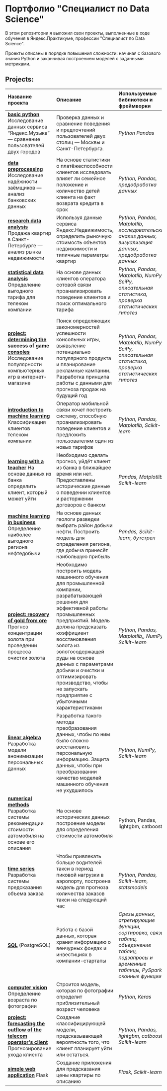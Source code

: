 # Портфолио "Специалист по Data Science"

В этом репозитории я выложил свои проекты, выполненные в ходе обучения в Яндекс.Практикуме, профессии "Специалист по Data Science".

Проекты описаны в порядке повышения сложности: начиная с базового знания Python и заканчивая построением моделей с заданными метриками. 


## Projects:


| Название проекта | Описание | Используемые библиотеки и фреймворки| 
| :---------------------- | :---------------------- | :---------------------- |
| [**basic python**](https://github.com/andemidov/projects_ds/tree/main/basic%20python) Исследование данных сервиса “Яндекс.Музыка” — сравнение пользователей двух городов| Проверка данных и сравнение поведения и предпочтений пользователей двух столиц — Москвы и Санкт-Петербурга.| *Python* *Pandas* |
| [**data preprocessing**](https://github.com/andemidov/projects_ds/tree/main/data%20preprocessing) Исследование надёжности заёмщиков — анализ банковских данных | На основе статистики о платёжеспособности клиентов исследовать влияет ли семейное положение и количество детей клиента на факт возврата кредита в срок | *Python, Pandas, предобработка данных* |
| [**research data analysis**](https://github.com/andemidov/projects_ds/tree/70b75bd696cbd18fbfc83ac5b0eb1ea10ccc74fe/research%20data%20analysis) Продажа квартир в Санкт-Петербурге — анализ рынка недвижимости| Используя данные сервиса Яндекс.Недвижимость, определить рыночную стоимость объектов недвижимости и типичные параметры квартир | *Python, Pandas, Matplotlib, исследовательский анализ данных, визуализация данных, предобработка данных* |
| [**statistical data analysis**](https://github.com/andemidov/projects_ds/tree/70b75bd696cbd18fbfc83ac5b0eb1ea10ccc74fe/statistical%20data%20analysis) Определение выгодного тарифа для телеком компании| На основе данных клиентов оператора сотовой связи проанализировать поведение клиентов и поиск оптимального тарифа | *Python, Pandas, Matplotlib, NumPy, SciPy, описательная статистика, проверка статистических гипотез* |
| [**project: determining the success of game consoles**](https://github.com/andemidov/projects_ds/tree/main/determining%20the%20success%20of%20game%20consoles) Исследование популярности компьютерных игр в интернет-магазине | Поиск определяющих закономерностей успешности консольных игры, выявьление потенциально популярного продукта и планирование рекламные кампании. Разработка принципа работы с данными для прогноза продаж на будущий год | *Python, Pandas, Matplotlib, NumPy, SciPy, описательная статистика, проверка статистических гипотез* |
| [**introduction to machine learning**](https://github.com/andemidov/projects_ds/tree/main/introduction%20to%20machine%20learning) Классификация клиентов телеком компании| Оператор мобильной связи хочет построить систему, способную проанализировать поведение клиентов и предложить пользователям один из новых тарифов | *Python, Pandas, Matplotlib, Scikit-learn* |
| [**learning with a teacher**](https://github.com/andemidov/projects_ds/tree/main/learning%20with%20a%20teacher) На основе данных из банка определить клиент, который может уйти| Необходимо сделать прогноз, уйдёт клиент из банка в ближайшее время или нет. Предоставлены исторические данные о поведении клиентов и расторжении договоров с банком | *Pandas, Matplotlib, Scikit-learn* |
| [**machine learning in business**](https://github.com/andemidov/projects_ds/tree/main/machine%20learning%20in%20business)  Определение наиболее выгодного региона нефтедобычи | На основе данных геологи разведки выбрать район добычи нефти. Построить модель для определения региона, где добыча принесёт наибольшую прибыль | *Pandas, Scikit-learn, бутстреп* |
| [**project: recovery of gold from ore**](https://github.com/andemidov/projects_ds/tree/main/recovery%20of%20gold%20from%20ore) Прогноз концентрации золота при проведении процесса очистки золота| Необходимо построить модель машинного обучения для промышленной компании, разрабатывающей решения для эффективной работы промышленных предприятий. Модель должна предсказать коэффициент восстановления золота из золотосодержащей руды на основе данных с параметрами добычи и очистки и оптимизировать производство, чтобы не запускать предприятие с убыточными характеристиками | *Python, Pandas, Matplotlib,, NumPy, Scikit-learn* |
| [**linear algebra**](https://github.com/andemidov/projects_ds/tree/main/linear%20algebra) Разработка модели анонимизации персональных данных | Разработка такого метода преобразования данных, чтобы по ним было сложно восстановить персональную информацию. Защита данных, чтобы при преобразовании качество моделей машинного обучения не ухудшилось | *Python, NumPy, Scikit-learn* |
| [**numerical methods**](https://github.com/andemidov/projects_ds/tree/main/numerical%20methods) Разработка системы рекомендации стоимости автомобиля на основе его описания | На основе исторических данных построение модели для определения стоимости автомобиля | Python, Pandas, lightgbm, catboost |
| [**time series**](https://github.com/andemidov/projects_ds/tree/main/time%20series) Разработка системы предсказания объема заказа| Чтобы привлекать больше водителей такси в период пиковой нагрузки в аэропорту, построена модель для прогноза количества заказов такси на следующий час | *Python, Pandas, Scikit-learn, statsmodels* |
| [**SQL**](https://github.com/andemidov/projects_ds/tree/main/SQL) (PostgreSQL)| Работа с базой данных, которая хранит информацию о венчурных фондах и инвестициях в компании-стартапы | *Срезы данных, агрегирующие функции, сортировка, связь таблиц, объединение таблиц, подзапросы и временные таблицы, PySpark, оконные функции* |
| [**computer vision**](https://github.com/andemidov/projects_ds/tree/main/computer%20vision) Определение возраста по фотографии | Строится модель, которая по фотографии определит приблизительный возраст человека | *Python, Keras* |
| [**project: forecasting the outflow of the telecom operator's client**](https://github.com/andemidov/projects_ds/tree/main/Forecasting%20the%20outflow%20of%20the%20telecom%20operator's%20client%20(ML)) Прогнозирование ухода клиента| Cоздание классифицирующей модели, предсказывающей вероятность того, что клиент планирует уйти или остаться. | *Python, Pandas, lightgbm, catboost, Scikit-learn*|
| [**simple web application**](https://github.com/andemidov/projects_ds/tree/main/flask) Flask| Создание приложения для предсказания цены квартиры по описанию | *Flask, Scikit-learn* |

